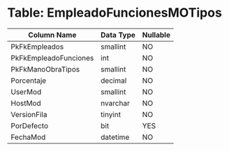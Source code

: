 # Table: EmpleadoFuncionesMOTipos

| Column Name | Data Type | Nullable |
|-------------|-----------|----------|
| PkFkEmpleados | smallint | NO |
| PkFkEmpleadoFunciones | int | NO |
| PkFkManoObraTipos | smallint | NO |
| Porcentaje | decimal | NO |
| UserMod | smallint | NO |
| HostMod | nvarchar | NO |
| VersionFila | tinyint | NO |
| PorDefecto | bit | YES |
| FechaMod | datetime | NO |
